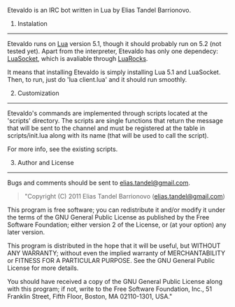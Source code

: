 Etevaldo is an IRC bot written in Lua by Elias Tandel Barrionovo.

1) Instalation
---

Etevaldo runs on [Lua](www.lua.org) version 5.1, though it should probably run on 5.2
(not tested yet). Apart from the interpreter, Etevaldo has only one dependecy: [LuaSocket](http://w3.impa.br/~diego/software/luasocket/),
which is avaliable through [LuaRocks](http://luarocks.org/).  

It means that installing Etevaldo is simply installing Lua 5.1 and LuaSocket. Then, to
run, just do 'lua client.lua' and it should run smoothly.

2) Customization
---

Etevaldo's commands are implemented through scripts located at the 'scripts' directory.
The scripts are single functions that return the message that will be sent to the channel
and  must be registered at the table in scripts/init.lua along with its name (that will be
used to call the script).

For more info, see the existing scripts.

3) Author and License
---

Bugs and comments should be sent to elias.tandel@gmail.com.

>"Copyright (C) 2011 Elias Tandel Barrionovo (elias.tandel@gmail.com)

This program is free software; you can redistribute it and/or
modify it under the terms of the GNU General Public License
as published by the Free Software Foundation; either version 2
of the License, or (at your option) any later version.

This program is distributed in the hope that it will be useful,
but WITHOUT ANY WARRANTY; without even the implied warranty of
MERCHANTABILITY or FITNESS FOR A PARTICULAR PURPOSE.  See the
GNU General Public License for more details.

You should have received a copy of the GNU General Public License
along with this program; if not, write to the Free Software
Foundation, Inc., 51 Franklin Street, Fifth Floor, Boston, MA  02110-1301, USA."
